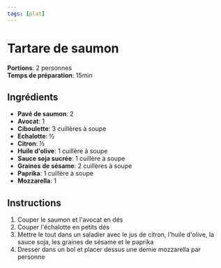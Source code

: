 ```yaml
---
tags: [plat]
---
```

# Tartare de saumon
<CenteredImage :src="$withBase('/images/recettes/tartare_saumon.jpg')" alt="recette" width="500" />

**Portions**: 2 personnes<br>
**Temps de préparation**: 15min<br>

## Ingrédients
- **Pavé de saumon**: 2
- **Avocat**: 1
- **Ciboulette**: 3 cuillères à soupe
- **Echalotte**: ½
- **Citron**: ½
- **Huile d'olive**: 1 cuillère à soupe
- **Sauce soja sucrée**: 1 cuillère à soupe
- **Graines de sésame**: 2 cuillères à soupe
- **Paprika**: 1 cuillère à soupe
- **Mozzarella**: 1

## Instructions
1. Couper le saumon et l'avocat en dés
2. Couper l'échalotte en petits dés
3. Mettre le tout dans un saladier avec le jus de citron, l'huile d'olive, la sauce soja, les graines de sésame et le paprika
3. Dresser dans un bol et placer dessus une demie mozzarella par personne
